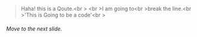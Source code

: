 > Haha! this is a Qoute.<br \>
<br \>I am going to<br \>break the line.<br \>'This is Going to be a code'<br \>
###### Move to the next slide.
